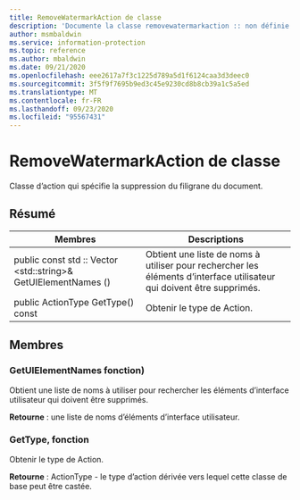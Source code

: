 ```yaml
---
title: RemoveWatermarkAction de classe
description: 'Documente la classe removewatermarkaction :: non définie du kit de développement logiciel (SDK) Microsoft Information Protection (MIP).'
author: msmbaldwin
ms.service: information-protection
ms.topic: reference
ms.author: mbaldwin
ms.date: 09/21/2020
ms.openlocfilehash: eee2617a7f3c1225d789a5d1f6124caa3d3deec0
ms.sourcegitcommit: 3f5f9f7695b9ed3c45e9230cd8b8cb39a1c5a5ed
ms.translationtype: MT
ms.contentlocale: fr-FR
ms.lasthandoff: 09/23/2020
ms.locfileid: "95567431"
---
```

# <a name="class-removewatermarkaction"></a>RemoveWatermarkAction de classe 
Classe d’action qui spécifie la suppression du filigrane du document.
  
## <a name="summary"></a>Résumé
 Membres                        | Descriptions                                
--------------------------------|---------------------------------------------
public const std :: Vector \<std::string\>& GetUIElementNames ()  |  Obtient une liste de noms à utiliser pour rechercher les éléments d’interface utilisateur qui doivent être supprimés.
public ActionType GetType() const  |  Obtenir le type de Action.
  
## <a name="members"></a>Membres
  
### <a name="getuielementnames-function"></a>GetUIElementNames fonction)
Obtient une liste de noms à utiliser pour rechercher les éléments d’interface utilisateur qui doivent être supprimés.

  
**Retourne** : une liste de noms d’éléments d’interface utilisateur.
  
### <a name="gettype-function"></a>GetType, fonction
Obtenir le type de Action.

  
**Retourne** : ActionType - le type d’action dérivée vers lequel cette classe de base peut être castée.